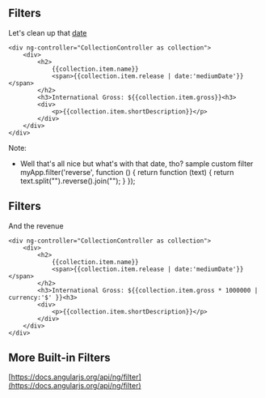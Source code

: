 ## Filters
Let's clean up that [date](https://docs.angularjs.org/api/ng/filter/date)
```
<div ng-controller="CollectionController as collection">
    <div>
        <h2>
            {{collection.item.name}}
            <span>{{collection.item.release | date:'mediumDate'}}</span>
        </h2>
        <h3>International Gross: ${{collection.item.gross}}<h3>
        <div>
            <p>{{collection.item.shortDescription}}</p>
        </div>
    </div>
</div>
```

Note:
- Well that's all nice but what's with that date, tho?
sample custom filter
myApp.filter('reverse', function () {
  return function (text) {
    return text.split("").reverse().join("");
  }
});


## Filters
And the revenue
```
<div ng-controller="CollectionController as collection">
    <div>
        <h2>
            {{collection.item.name}}
            <span>{{collection.item.release | date:'mediumDate'}}</span>
        </h2>
        <h3>International Gross: ${{collection.item.gross * 1000000 | currency:'$' }}<h3>
        <div>
            <p>{{collection.item.shortDescription}}</p>
        </div>
    </div>
</div>
```


## More Built-in Filters
[https://docs.angularjs.org/api/ng/filter](https://docs.angularjs.org/api/ng/filter)
